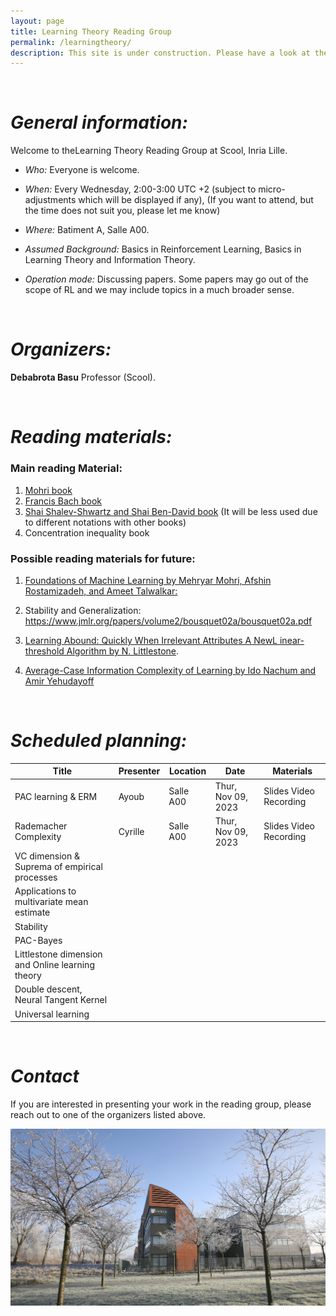 ```yaml
---
layout: page
title: Learning Theory Reading Group
permalink: /learningtheory/
description: This site is under construction. Please have a look at the other projects and tune in later again.
---
```


&nbsp;


# ***General information:***

Welcome to theLearning Theory Reading Group at Scool, Inria Lille.

- *Who:* Everyone is welcome.

- *When:* Every Wednesday, 2:00-3:00 UTC +2 (subject to micro-adjustments which will be displayed if any), (If you want to attend, but the time does not suit you, please let me know)

- *Where:* Batiment A, Salle A00.

- *Assumed Background:* Basics in Reinforcement Learning, Basics in Learning Theory and Information Theory.

- *Operation mode:* Discussing papers. Some papers may go out of the scope of RL and we may include topics in a much broader sense.

&nbsp;  

# ***Organizers:***

**Debabrota Basu**
Professor (Scool).

&nbsp;

# ***Reading materials:***

### Main reading Material:
1. [Mohri book](https://cs.nyu.edu/~mohri/mlbook/)
2. [Francis Bach book](https://www.di.ens.fr/%7Efbach/ltfp_book.pdf)
3. [Shai Shalev-Shwartz and Shai Ben-David book](https://www.cs.huji.ac.il/w~shais/UnderstandingMachineLearning/understanding-machine-learning-theory-algorithms.pdf) (It will be less used due to different notations with other books)
4. Concentration inequality book


### Possible reading materials for future:

1. [Foundations of Machine Learning by  Mehryar Mohri, Afshin Rostamizadeh, and Ameet Talwalkar:](https://cs.nyu.edu/~mohri/mlbook/)

2. Stability and Generalization: https://www.jmlr.org/papers/volume2/bousquet02a/bousquet02a.pdf

3. [Learning Abound: Quickly When Irrelevant  Attributes A NewL inear-threshold Algorithm by N. Littlestone](https://link.springer.com/article/10.1007/BF00116827?LI=true).

4. [Average-Case Information Complexity of Learning by Ido Nachum and Amir Yehudayoff](https://proceedings.mlr.press/v98/nachum19a/nachum19a.pdf)

&nbsp;

# ***Scheduled planning:***

| Title                                            | Presenter | Location  | Date               | Materials              |
|--------------------------------------------------|-----------|-----------|--------------------|------------------------|
| PAC learning & ERM                               | Ayoub     | Salle A00 | Thur, Nov 09, 2023 | Slides Video Recording |
| Rademacher Complexity                            | Cyrille   | Salle A00 | Thur, Nov 09, 2023 | Slides Video Recording |
| VC dimension & Suprema of empirical processes    |           |           |                    |                        |
| Applications to multivariate mean estimate       |           |           |                    |                        |
| Stability                                        |           |           |                    |                        |
| PAC-Bayes                                        |           |           |                    |                        |
| Littlestone dimension and Online learning theory |           |           |                    |                        |
| Double descent, Neural Tangent Kernel            |           |           |                    |                        |
| Universal learning                               |           |           |                    |                        |

&nbsp;

# ***Contact***


If you are interested in presenting your work in the reading group, please reach out to one of the organizers listed above.


<img src="/assets/img/inria_background.jpg" width="600">